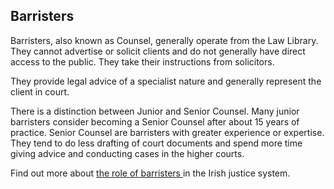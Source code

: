 ##  Barristers

Barristers, also known as Counsel, generally operate from the Law Library.
They cannot advertise or solicit clients and do not generally have direct
access to the public. They take their instructions from solicitors.

They provide legal advice of a specialist nature and generally represent the
client in court.

There is a distinction between Junior and Senior Counsel. Many junior
barristers consider becoming a Senior Counsel after about 15 years of
practice. Senior Counsel are barristers with greater experience or expertise.
They tend to do less drafting of court documents and spend more time giving
advice and conducting cases in the higher courts.

Find out more about [ the role of barristers
](/en/justice/courtroom/barristers/) in the Irish justice system.
